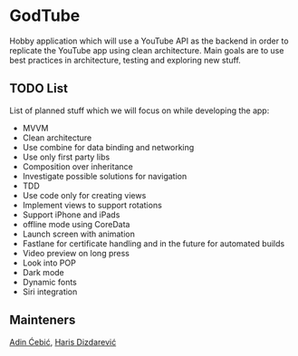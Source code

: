 # GodTube

Hobby application which will use a YouTube API as the backend in order to replicate the YouTube app using clean architecture. Main goals are to use best practices in architecture, testing and exploring new stuff.

## TODO List
List of planned stuff which we will focus on while developing the app:
- MVVM
- Clean architecture
- Use combine for data binding and networking
- Use only first party libs
- Composition over inheritance
- Investigate possible solutions for navigation
- TDD
- Use code only for creating views
- Implement views to support rotations
- Support iPhone and iPads
- offline mode using CoreData
- Launch screen with animation
- Fastlane for certificate handling and in the future for automated builds
- Video preview on long press
- Look into POP
- Dark mode
- Dynamic fonts
- Siri integration

## Mainteners
[Adin Ćebić](https://github.com/adincebic), [Haris Dizdarević](https://github.com/haris-dizdarevic)
